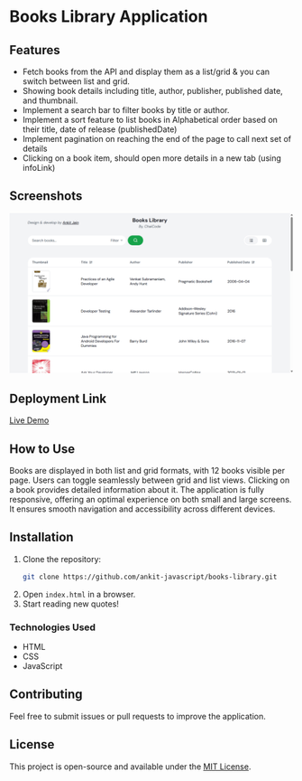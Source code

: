 # Books Library Application

## Features

- Fetch books from the API and display them as a list/grid & you can switch between list and grid.
- Showing book details including title, author, publisher, published date, and thumbnail.
- Implement a search bar to filter books by title or author.
- Implement a sort feature to list books in Alphabetical order based on their title, date of release (publishedDate)
- Implement pagination on reaching the end of the page to call next set of details
- Clicking on a book item, should open more details in a new tab (using infoLink)

## Screenshots
![Books Library Thumbnail](image.png)

## Deployment Link
[Live Demo]()

## How to Use

Books are displayed in both list and grid formats, with 12 books visible per page.
Users can toggle seamlessly between grid and list views.
Clicking on a book provides detailed information about it.
The application is fully responsive, offering an optimal experience on both small and large screens.
It ensures smooth navigation and accessibility across different devices.

## Installation

1. Clone the repository:
   ```sh
   git clone https://github.com/ankit-javascript/books-library.git
   ```
2. Open `index.html` in a browser.
3. Start reading new quotes!

### Technologies Used
- HTML
- CSS
- JavaScript

## Contributing
Feel free to submit issues or pull requests to improve the application.

## License
This project is open-source and available under the [MIT License](LICENSE).